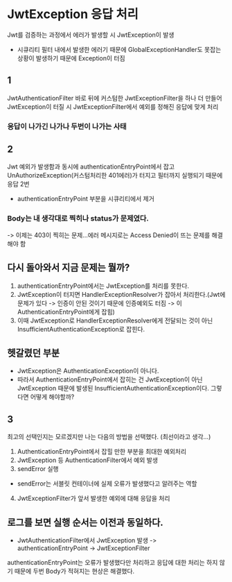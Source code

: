 # JwtException 응답 처리
Jwt를 검증하는 과정에서 에러가 발생할 시 JwtException이 발생
+ 시큐리티 필터 내에서 발생한 에러기 때문에 GlobalExceptionHandler도 못잡는 상황이 발생하기 때문에 Exception이 터짐

## 1
JwtAuthenticationFilter 바로 뒤에 커스텀한 JwtExceptionFilter을 하나 더 만들어
JwtException이 터질 시 JwtExceptionFilter에서 예외를 정해진 응답에 맞게 처리
### 응답이 나가긴 나가나 두번이 나가는 사태

## 2
Jwt 예외가 발생함과 동시에 authenticationEntryPoint에서 잡고 UnAuthorizeException(커스텀처리한 401에러)가 터지고 필터까지 실행되기 때문에 응답 2번
+ authenticationEntryPoint 부분을 시큐리티에서 제거

### Body는 내 생각대로 찍히나 status가 문제였다.
-> 이제는 403이 찍히는 문제...에러 메시지로는 Access Denied이 뜨는 문제를 해결해야 함

## 다시 돌아와서 지금 문제는 뭘까?

1. authenticationEntryPoint에서는 JwtException를 처리를 못한다.
2. JwtException이 터지면 HandlerExceptionResolver가 잡아서 처리한다.(Jwt에 문제가 있다 -> 인증이 안된 것이기 때문에 인증예외도 터짐 -> 이 AuthenticationEntryPoint에게 잡힘)
3. 이때 JwtException로 HandlerExceptionResolver에게 전달되는 것이 아닌 InsufficientAuthenticationException로 잡힌다.
 
## 헷갈렸던 부분

+ JwtException은 AuthenticationException이 아니다.
+ 따라서 AuthenticationEntryPoint에서 잡히는 건 JwtException이 아닌 JwtException 때문에 발생된 InsufficientAuthenticationException이다.
그렇다면 어떻게 해야할까?

## 3

최고의 선택인지는 모르겠지만 나는 다음의 방법을 선택했다. (최선이라고 생각...)

1. AuthenticationEntryPoint에서 잡힐 만한 부분을 최대한 예외처리
2. JwtException 등 AuthenticationFilter에서 예외 발생
3. sendError 실행
 + sendError는 서블릿 컨테이너에 실제 오류가 발생했다고 알려주는 역할
4. JwtExceptionFilter가 앞서 발생한 예외에 대해 응답을 처리

## 로그를 보면 실행 순서는 이전과 동일하다.

+ JwtAuthenticationFilter에서 JwtException 발생 -> authenticationEntryPoint -> JwtExceptionFilter

authenticationEntryPoint는 오류가 발생했다만 처리하고 응답에 대한 처리는 하지 않기 때문에 두번 Body가 적혀지는 현상은 해결했다.